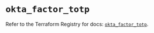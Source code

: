 # `okta_factor_totp`

Refer to the Terraform Registry for docs: [`okta_factor_totp`](https://registry.terraform.io/providers/okta/okta/4.14.0/docs/resources/factor_totp).
